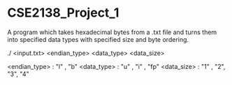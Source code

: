 # CSE2138_Project_1
A program which takes hexadecimal bytes from a .txt file and turns them into specified data types with specified size and byte ordering.

./<executable> <input.txt> <endian_type> <data_type> <data_size>

<endian_type> : "l" , "b"
<data_type> : "u" , "i" , "fp"
<data_size> : "1" , "2", "3", "4"
